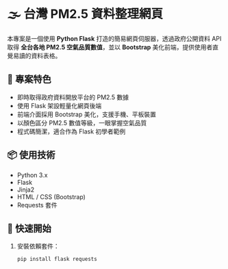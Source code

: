 # 🌫️ 台灣 PM2.5 資料整理網頁

本專案是一個使用 **Python Flask** 打造的簡易網頁伺服器，透過政府公開資料 API 取得 **全台各地 PM2.5 空氣品質數值**，並以 **Bootstrap** 美化前端，提供使用者直覺易讀的資料表格。

## 🚀 專案特色

- 即時取得政府資料開放平台的 PM2.5 數據
- 使用 Flask 架設輕量化網頁後端
- 前端介面採用 Bootstrap 美化，支援手機、平板裝置
- 以顏色區分 PM2.5 數值等級，一眼掌握空氣品質
- 程式碼簡潔，適合作為 Flask 初學者範例

## 📦 使用技術

- Python 3.x
- Flask
- Jinja2
- HTML / CSS (Bootstrap)
- Requests 套件

## 🔧 快速開始

1. 安裝依賴套件：

   ```bash
   pip install flask requests
